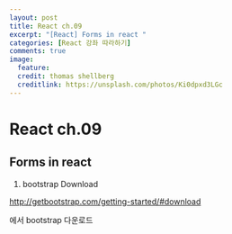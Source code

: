 ```yaml
---
layout: post
title: React ch.09
excerpt: "[React] Forms in react "
categories: [React 강좌 따라하기]
comments: true
image:
  feature:
  credit: thomas shellberg
  creditlink: https://unsplash.com/photos/Ki0dpxd3LGc
---
```


# React ch.09

## Forms in react

1. bootstrap Download

  http://getbootstrap.com/getting-started/#download

  에서 bootstrap 다운로드
